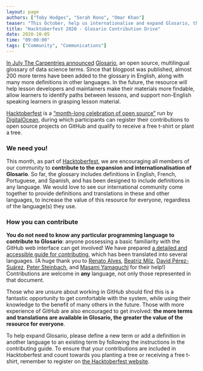 ```yaml
---
layout: page
authors: ["Toby Hodges", "Serah Rono", "Omar Khan"]
teaser: "This October, help us internationalise and expand Glosario, the open source, multilingual glossary of data science terms."
title: "Hacktoberfest 2020 - Glosario Contribution Drive"
date: 2020-10-05
time: "09:00:00"
tags: ["Community", "Communications"]
---
```


[In July The Carpentries announced][1] [Glosario][2], an open source, multilingual glossary of data science terms. Since that blogpost was published, almost 200 more terms have been added to the glossary in English, along with many more definitions in other languages. In the future, the resource will help lesson developers and maintainers make their materials more findable,  allow learners to identify paths between lessons, and support non-English speaking learners in grasping lesson material.

[Hacktoberfest][3] is a [“month-long celebration of open source”][4] run by [DigitalOcean][5], during which participants can register their contributions to open source projects on GitHub and qualify to receive a free t-shirt or plant a tree.

### We need you!

This month, as part of [Hacktoberfest][3], we are encouraging all members of our community to **contribute to the expansion and internationalisation of Glosario**. So far, the glossary includes definitions in English, French, Portuguese, and Spanish, and has been designed to include definitions in any language. We would love to see our international community come together to provide definitions and translations in these and other languages, to increase the value of this resource for everyone, regardless of the language(s) they use.

### How you can contribute

**You do not need to know any particular programming language to contribute to Glosario**: anyone possessing a basic familiarity with the GitHub web interface can get involved! We have prepared [a detailed and accessible guide for contributing][6], which has been translated into several languages. (A huge thank you to [Renato Alves][7], [Beatriz Milz][11], [David Pérez-Suárez][8], [Peter Steinbach][10], and [Masami Yamaguchi][9] for their help!) Contributions are welcome in **any** language, not only those represented in that document.

Those who are unsure about working in GitHub should find this is a fantastic opportunity to get comfortable with the system, while using their knowledge to the benefit of many others in the future. Those with more experience of GitHub are also encouraged to get involved: **the more terms and translations are available in Glosario, the greater the value of the resource for everyone**.

To help expand Glosario, please define a new term or add a definition in another language to an existing term by following the instructions in the contributing guide. To ensure that your contributions are included in Hacktoberfest and count towards you planting a tree or receiving a free t-shirt, remember to register on [the Hacktoberfest website][3].




[1]: https://carpentries.org/blog/2020/07/announcing-glosario/
[2]: https://carpentries.github.io/glosario/
[3]: https://hacktoberfest.digitalocean.com/
[4]: https://hacktoberfest.digitalocean.com/faq
[5]: https://digitalocean.com/
[6]: https://docs.google.com/document/d/1tJVYv5U0chIRrtX7ZME5SltTI74pKncxsD8TT6tWvoE/edit?usp=sharing
[7]: https://github.com/unode
[8]: http://dpshelio.github.io/
[9]: https://github.com/masamiy
[10]: https://github.com/psteinb
[11]: https://github.com/beatrizmilz
